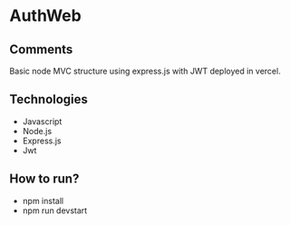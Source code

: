 # AuthWeb

## Comments
Basic node MVC structure using express.js with JWT deployed in vercel.

## Technologies
- Javascript
- Node.js
- Express.js
- Jwt


## How to run?
- npm install
- npm run devstart
